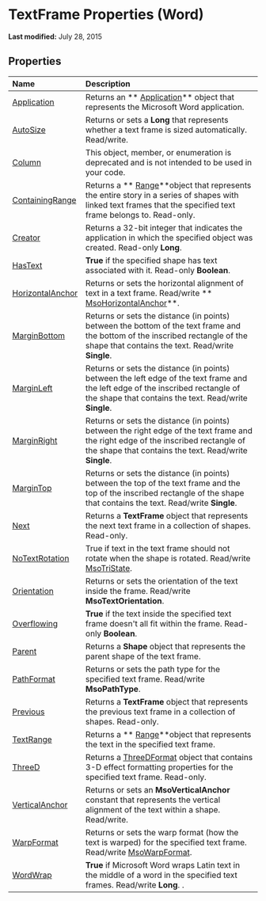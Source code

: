 
# TextFrame Properties (Word)

 **Last modified:** July 28, 2015


## Properties



|**Name**|**Description**|
|:-----|:-----|
| [Application](2a846405-9d5a-7a76-3d8b-402b310c3248.md)|Returns an  ** [Application](d1cf6f8f-4e88-bf01-93b4-90a83f79cb44.md)** object that represents the Microsoft Word application.|
| [AutoSize](90fca98a-cac5-fa17-7b19-8bcf1c5e9ec3.md)|Returns or sets a  **Long** that represents whether a text frame is sized automatically. Read/write.|
| [Column](b0a8c320-ce3f-dad7-4f46-de56b8d8ba88.md)|This object, member, or enumeration is deprecated and is not intended to be used in your code. |
| [ContainingRange](c6e4cf7e-1f4a-232f-1e55-5cbb4537df8a.md)|Returns a  ** [Range](15a7a1c4-5f3f-5b6e-60e9-29688de3f274.md)**object that represents the entire story in a series of shapes with linked text frames that the specified text frame belongs to. Read-only.|
| [Creator](5e5f129f-bcbd-81ab-bf87-4a250824b6c5.md)|Returns a 32-bit integer that indicates the application in which the specified object was created. Read-only  **Long**.|
| [HasText](eb3d99ed-b65f-e0d3-b18f-388cec86bd3d.md)| **True** if the specified shape has text associated with it. Read-only **Boolean**.|
| [HorizontalAnchor](6e78d938-343c-304c-2a40-ccf747c4f15d.md)|Returns or sets the horizontal alignment of text in a text frame. Read/write  ** [MsoHorizontalAnchor](d70f3f09-65d7-956e-a312-7e5ae8a81b65.md)**.|
| [MarginBottom](16e2f8ef-d28b-c61c-8a82-25c18c1252e0.md)|Returns or sets the distance (in points) between the bottom of the text frame and the bottom of the inscribed rectangle of the shape that contains the text. Read/write  **Single**.|
| [MarginLeft](4f4deac5-a4be-af1d-72ac-f9c3481b0290.md)|Returns or sets the distance (in points) between the left edge of the text frame and the left edge of the inscribed rectangle of the shape that contains the text. Read/write  **Single**.|
| [MarginRight](9c59758e-8813-a035-b001-5eb57371e7fd.md)|Returns or sets the distance (in points) between the right edge of the text frame and the right edge of the inscribed rectangle of the shape that contains the text. Read/write  **Single**.|
| [MarginTop](0ad83d75-432e-fcf2-2ed2-8ddee8cfc901.md)|Returns or sets the distance (in points) between the top of the text frame and the top of the inscribed rectangle of the shape that contains the text. Read/write  **Single**.|
| [Next](cf7ce145-8c19-eda8-fea0-01d154a3ec32.md)|Returns a  **TextFrame** object that represents the next text frame in a collection of shapes. Read-only.|
| [NoTextRotation](6eebb06f-aa4c-91d1-1a00-fc332d55da91.md)|True if text in the text frame should not rotate when the shape is rotated. Read/write  [MsoTriState](2036cfc9-be7d-e05c-bec7-af05e3c3c515.md).|
| [Orientation](480b0ebd-c39c-0159-06a1-c909111d9486.md)|Returns or sets the orientation of the text inside the frame. Read/write  **MsoTextOrientation**.|
| [Overflowing](299020e0-0c26-e5cb-c47c-2aa3651aac36.md)| **True** if the text inside the specified text frame doesn't all fit within the frame. Read-only **Boolean**.|
| [Parent](862fb718-3f47-be74-a626-d7fd8b4410f8.md)|Returns a  **Shape** object that represents the parent shape of the text frame.|
| [PathFormat](16d389c8-eda3-dec6-a40c-056e70f51dec.md)|Returns or sets the path type for the specified text frame. Read/write  **MsoPathType**.|
| [Previous](b4d25586-4241-0cfb-4c5e-e5f973c1e83a.md)|Returns a  **TextFrame** object that represents the previous text frame in a collection of shapes. Read-only.|
| [TextRange](fd715d4e-6995-2b28-d842-2897d7c1097f.md)|Returns a  ** [Range](15a7a1c4-5f3f-5b6e-60e9-29688de3f274.md)**object that represents the text in the specified text frame.|
| [ThreeD](1e72ff5c-8806-be67-87df-40ae71d13188.md)|Returns a  [ThreeDFormat](d397e780-a53d-0cc3-7a02-b40397253e91.md) object that contains 3-D effect formatting properties for the specified text frame. Read-only.|
| [VerticalAnchor](cf18073b-b492-703c-7326-58b6bc60e88f.md)|Returns or sets an  **MsoVerticalAnchor** constant that represents the vertical alignment of the text within a shape. Read/write.|
| [WarpFormat](2ea707b9-0ed1-1196-2bf9-a32ae87d456a.md)|Returns or sets the warp format (how the text is warped) for the specified text frame. Read/write  [MsoWarpFormat](481cead3-900f-66b6-8200-21342b0ce21c.md).|
| [WordWrap](70bef68b-3c37-9b4e-4cfe-ed0832a7934c.md)| **True** if Microsoft Word wraps Latin text in the middle of a word in the specified text frames. Read/write **Long**. .|
